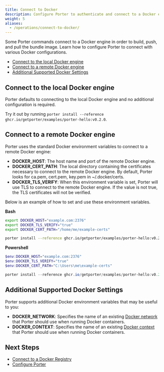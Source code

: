 ```yaml
---
title: Connect to Docker
description: Configure Porter to authenticate and connect to a Docker engine
weight: 5
aliases:
  - /operations/connect-to-docker/
---
```


Some Porter commands connect to a Docker engine in order to build, push, and pull the bundle image.
Learn how to configure Porter to connect with various Docker configurations.

- [Connect to the local Docker engine](#connect-to-the-local-docker-engine)
- [Connect to a remote Docker engine](#connect-to-a-remote-docker-engine)
- [Additional Supported Docker Settings](#additional-supported-docker-settings)

## Connect to the local Docker engine

Porter defaults to connecting to the local Docker engine and no additional configuration is required.

Try it out by running `porter install --reference ghcr.io/getporter/examples/porter-hello:v0.2.0`.

## Connect to a remote Docker engine

Porter uses the standard Docker environment variables to connect to a remote Docker engine:

- **DOCKER_HOST**: The host name and port of the remote Docker engine.
- **DOCKER_CERT_PATH**: The local directory containing the certificates necessary to connect to the remote Docker engine. By default, Porter looks for ca.pem, cert.pem, key.pem in ~/.docker/certs.
- **DOCKER_TLS_VERIFY**: When this environment variable is set, Porter will use TLS to connect to the remote Docker engine. If the value is not true, the TLS certificates will not be verified.

Below is an example of how to set and use these environment variables.

**Bash**

```bash
export DOCKER_HOST="example.com:2376"
export DOCKER_TLS_VERIFY="true"
export DOCKER_CERT_PATH="/home/me/example-certs"

porter install --reference ghcr.io/getporter/examples/porter-hello:v0.2.0
```

**Powershell**

```powershell
$env:DOCKER_HOST="example.com:2376"
$env:DOCKER_TLS_VERIFY="true"
$env:DOCKER_CERT_PATH="C:\Users\me\example-certs"

porter install --reference ghcr.io/getporter/examples/porter-hello:v0.2.0
```

## Additional Supported Docker Settings

Porter supports additional Docker environment variables that may be useful to you:

- **DOCKER_NETWORK**: Specifies the name of an existing [Docker network] that Porter should use when running Docker containers.
- **DOCKER_CONTEXT**: Specifies the name of an existing [Docker context] that Porter should use when running Docker containers.

[Docker context]: https://docs.docker.com/engine/context/working-with-contexts/
[Docker network]: https://docs.docker.com/engine/reference/commandline/network/

## Next Steps

- [Connect to a Docker Registry](/docs/operations/connect-to-registry/)
- [Configure Porter](/docs/configuration/configuration)
